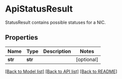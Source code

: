 # ApiStatusResult

StatusResult contains possible statuses for a NIC.
## Properties
Name | Type | Description | Notes
------------ | ------------- | ------------- | -------------
**str** | **str** |  | [optional] 

[[Back to Model list]](../README.md#documentation-for-models) [[Back to API list]](../README.md#documentation-for-api-endpoints) [[Back to README]](../README.md)


